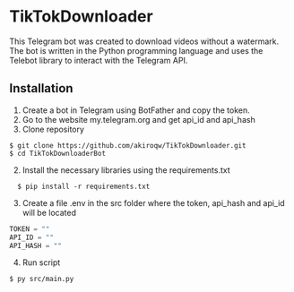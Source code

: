 # TikTokDownloader

This Telegram bot was created to download videos without a watermark. The bot is written in the Python programming language and uses the Telebot library to interact with the Telegram API.

## Installation
1. Create a bot in Telegram using BotFather and copy the token.
2. Go to the website my.telegram.org and get api_id and api_hash
3. Clone repository
```
$ git clone https://github.com/akiroqw/TikTokDownloader.git
$ cd TikTokDownloaderBot
```
2. Install the necessary libraries using the requirements.txt
```
  $ pip install -r requirements.txt
```
3. Create a file .env in the src folder where the token, api_hash and api_id will be located
```py
TOKEN = ""
API_ID = ""
API_HASH = ""
```
4. Run script
```
$ py src/main.py
```
